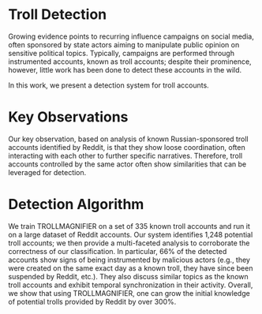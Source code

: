 # Troll Detection

Growing evidence points to recurring influence campaigns on social media, often sponsored by state actors aiming to manipulate public opinion on sensitive political topics. Typically, campaigns are performed through instrumented accounts, known as troll accounts; despite their prominence, however, little work has been done to detect these accounts in the wild. 

In this work, we present a detection system for troll accounts. 

# Key Observations 
Our key observation, based on analysis of known Russian-sponsored troll accounts identified by Reddit, is that they show loose coordination, often interacting with each other to further specific narratives. Therefore, troll accounts controlled by the same actor often show similarities that can be leveraged for detection. 

# Detection Algorithm

We train TROLLMAGNIFIER on a set of 335 known troll accounts and run it on a large dataset of Reddit accounts. Our system identifies 1,248 potential troll accounts; we then provide a multi-faceted analysis to corroborate the correctness of our classification. In particular, 66% of the detected accounts show signs of being instrumented by malicious actors (e.g., they were created on the same exact day as a known troll, they have since been suspended by Reddit, etc.). They also discuss similar topics as the known troll accounts and exhibit temporal synchronization in their activity. Overall, we show that using TROLLMAGNIFIER, one can grow the initial knowledge of potential trolls provided by Reddit by over 300%.
